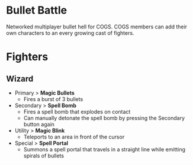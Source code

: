 # Bullet Battle

Networked multiplayer bullet hell for COGS. COGS members can add their own characters to an every growing cast of fighters.

# Fighters

## Wizard

- Primary > **Magic Bullets**
  - Fires a burst of 3 bullets 
- Secondary > **Spell Bomb**
  - Fires a spell bomb that explodes on contact
  - Can manually detonate the spell bomb by pressing the Secondary button again
- Utility > **Magic Blink**
  - Teleports to an area in front of the cursor 
- Special > **Spell Portal**
  - Summons a spell portal that travels in a straight line while emitting spirals of bullets